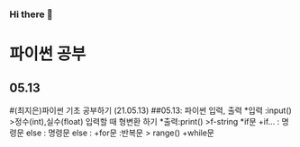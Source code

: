 ### Hi there 👋
# 파이썬 공부 
## 05.13
#(최지은)파이썬 기초 공부하기 (21.05.13)
##05.13: 파이썬 입력, 출력
*입력 :input() >정수(int),실수(float) 입력할 때 형변환 하기
*출력:print() >f-string
*if문
 +if... : 명령문 else : 명령문 else :
+for문 :반복문 > range()
+while문
<!--
**first24722/first24722** is a ✨ _special_ ✨ repository because its `README.md` (this file) appears on your GitHub profile.

Here are some ideas to get you started:

- 🔭 I’m currently working on ...
- 🌱 I’m currently learning ...
- 👯 I’m looking to collaborate on ...
- 🤔 I’m looking for help with ...
- 💬 Ask me about ...
- 📫 How to reach me: ...
- 😄 Pronouns: ...
- ⚡ Fun fact: ...
-->
